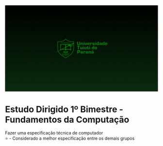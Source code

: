![tuiti](imgs/tuiti.png)

# Estudo Dirigido 1º Bimestre - Fundamentos da Computação
Fazer uma especificação técnica de computador <br>
⭐ - Considerado a melhor especificação entre os demais grupos

